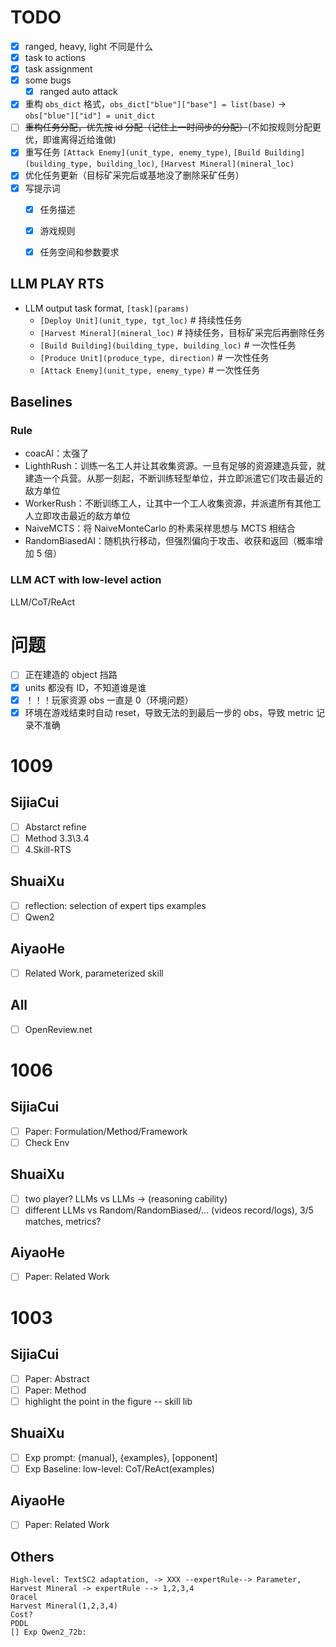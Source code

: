 # TODO
- [x] ranged, heavy, light 不同是什么
- [x] task to actions
- [x] task assignment
- [x] some bugs
  - [x] ranged auto attack
- [x] 重构 `obs_dict` 格式，`obs_dict["blue"]["base"] = list(base)` -> `obs["blue"]["id"] = unit_dict`
- [ ] ~~重构任务分配，优先按 id 分配（记住上一时间步的分配）~~(不如按规则分配更优，即谁离得近给谁做)
- [x] 重写任务 `[Attack Enemy](unit_type, enemy_type)`, `[Build Building](building_type, building_loc)`, `[Harvest Mineral](mineral_loc)`
- [x] 优化任务更新（目标矿采完后或基地没了删除采矿任务）
- [x] 写提示词
  - [x] 任务描述
  - [x] 游戏规则
  - [x] 任务空间和参数要求


## LLM PLAY RTS

- LLM output task format, `[task](params)`
    - `[Deploy Unit](unit_type, tgt_loc)`   # 持续性任务
    - `[Harvest Mineral](mineral_loc)`  # 持续任务，目标矿采完后再删除任务
    - `[Build Building](building_type, building_loc)`  # 一次性任务
    - `[Produce Unit](produce_type, direction)`  # 一次性任务
    - `[Attack Enemy](unit_type, enemy_type)`  # 一次性任务

## Baselines

### Rule

- coacAI：太强了
- LighthRush：训练一名工人并让其收集资源。一旦有足够的资源建造兵营，就建造一个兵营。从那一刻起，不断训练轻型单位，并立即派遣它们攻击最近的敌方单位
- WorkerRush：不断训练工人，让其中一个工人收集资源，并派遣所有其他工人立即攻击最近的敌方单位
- NaiveMCTS：将 NaiveMonteCarlo 的朴素采样思想与 MCTS 相结合
- RandomBiasedAI：随机执行移动，但强烈偏向于攻击、收获和返回（概率增加 5 倍）

### LLM ACT with low-level action

LLM/CoT/ReAct

# 问题

- [ ] 正在建造的 object 挡路
- [x] units 都没有 ID，不知道谁是谁
- [x] ！！！玩家资源 obs 一直是 0（环境问题）
- [x] 环境在游戏结束时自动 reset，导致无法的到最后一步的 obs，导致 metric 记录不准确

# 1009
## SijiaCui
- [ ] Abstarct refine
- [ ] Method 3.3\3.4
- [ ] 4.Skill-RTS

## ShuaiXu
- [ ] reflection: selection of expert tips examples
- [ ] Qwen2

## AiyaoHe
- [ ] Related Work, parameterized skill

## All
- [ ] OpenReview.net

# 1006
## SijiaCui
- [ ] Paper: Formulation/Method/Framework
- [ ] Check Env

## ShuaiXu
- [ ] two player? LLMs vs LLMs -> (reasoning cability)
- [ ] different LLMs vs Random/RandomBiased/... (videos record/logs), 3/5 matches, metrics?

## AiyaoHe
- [ ] Paper: Related Work

# 1003
## SijiaCui
- [ ] Paper: Abstract
- [ ] Paper: Method
- [ ] highlight the point in the figure -- skill lib

## ShuaiXu
- [ ] Exp prompt: {manual}, {examples}, [opponent]
- [ ] Exp Baseline: low-level: CoT/ReAct(examples)

## AiyaoHe
- [ ] Paper: Related Work

## Others
    High-level: TextSC2 adaptation, -> XXX --expertRule--> Parameter, 
    Harvest Mineral -> expertRule --> 1,2,3,4
    Oracel
    Harvest Mineral(1,2,3,4)
    Cost?
    PDDL
    [] Exp Qwen2_72b: 
